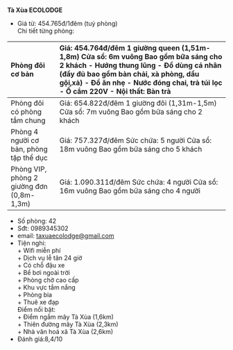 **Tà Xùa ECOLODGE** 

- Giá từ: 454.765đ/1đêm (tuỳ phòng)   
  Chi tiết từng phòng: 


| Phòng đôi cơ bản  | Giá: 454.764đ/đêm  1 giường queen (1,51m-1,8m)  Cửa sổ: 6m vuông  Bao gồm bữa sáng cho 2 khách  \- Hướng thung lũng  \- Đồ dùng cá nhân (đầy đủ bao gồm bàn chải, xà phòng, dầu gội,xả)  \- Đồ ăn nhẹ  \- Nước đóng chai, trà túi lọc  \- Ổ cắm 220V  \- Nội thất: Bàn trà  |
| :---- | :---- |
| Phòng đôi có phòng tắm chung | Giá: 654.822đ/đêm  1 giường đôi  (1,31m-1,5m)  Cửa sổ: 7m vuông  Bao gồm bữa sáng cho 2 khách  |
| Phòng 4 người cơ bản, phòng tập thể dục  | Giá: 757.327đ/đêm  Sức chứa: 5 người  Cửa sổ: 18m vuông  Bao gồm bữa sáng cho 5 khách  |
| Phòng VIP, phòng 2 giường đơn (0,8m-1,3m)   | Giá: 1.090.311đ/đêm  Sức chứa: 4 người  Cửa sổ: 16m vuông  Bao gồm bữa sáng cho 4 người  |


- Số phòng: 42  
- Sđt: 0989345302  
- email: [taxuaecolodge@gmail.com](mailto:taxuaecolodge@gmail.com)    
- Tiện nghi:   
  \+ Wifi miễn phí   
  \+ Dịch vụ lễ tân 24 giờ   
  \+ Có chỗ đậu xe   
  \+ Bể bơi ngoài trời   
  \+ Phòng chờ cao cấp   
  \+ Khu vực tắm nắng   
  \+ Phòng bia   
  \+ Thuê xe đạp   
  Điểm nổi bật:   
  \+ Điểm ngắm mây Tà Xùa (1,6km)   
  \+ Thiên đường mây Tà Xùa (2,3km)   
  \+ Nhà văn hoá xã Tà Xùa (2,6km)   
- Đánh giá:8,4/10 

